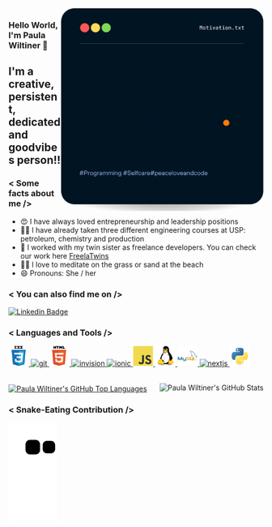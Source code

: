 <img align="right" alt="motivation.txt" src="https://github.com/PaulaWiltiner/PaulaWiltiner/blob/main/repeat.gif?raw=true" width="400" height="400" />

### Hello World, I'm Paula Wiltiner 👋

## I'm a creative, persistent, dedicated and goodvibes person!!

### < Some facts about me />

- :heart_eyes:  I have always loved entrepreneurship and leadership positions
- :student:  I have already taken three different engineering courses at USP: petroleum, chemistry and production
-	:two_women_holding_hands:  I worked with my twin sister as freelance developers. You can check our work here [FreelaTwins]
- :lotus_position_woman:  I love to meditate on the grass or sand at the beach 
- 😄  Pronouns: She / her


###  < You can also find me on />
[![Linkedin Badge](https://img.shields.io/badge/-LinkedIn-blue?style=flat-square&logo=Linkedin&logoColor=white&link=https://www.linkedin.com/in/paula-wiltiner-santana-2a056719a/)](https://www.linkedin.com/in/paula-wiltiner-santana-2a056719a/)


###  < Languages and Tools />

<p align="left"> <a href="https://www.w3schools.com/css/" target="_blank" rel="noreferrer"> <img src="https://raw.githubusercontent.com/devicons/devicon/master/icons/css3/css3-original-wordmark.svg" alt="css3" width="40" height="40"/> </a> <a href="https://git-scm.com/" target="_blank" rel="noreferrer"> <img src="https://www.vectorlogo.zone/logos/git-scm/git-scm-icon.svg" alt="git" width="40" height="40"/> </a> <a href="https://www.w3.org/html/" target="_blank" rel="noreferrer"> <img src="https://raw.githubusercontent.com/devicons/devicon/master/icons/html5/html5-original-wordmark.svg" alt="html5" width="40" height="40"/> </a> <a href="https://www.invisionapp.com/" target="_blank" rel="noreferrer"> <img src="https://www.vectorlogo.zone/logos/invisionapp/invisionapp-icon.svg" alt="invision" width="40" height="40"/> </a> <a href="https://ionicframework.com" target="_blank" rel="noreferrer"> <img src="https://upload.wikimedia.org/wikipedia/commons/d/d1/Ionic_Logo.svg" alt="ionic" width="40" height="40"/> </a> <a href="https://developer.mozilla.org/en-US/docs/Web/JavaScript" target="_blank" rel="noreferrer"> <img src="https://raw.githubusercontent.com/devicons/devicon/master/icons/javascript/javascript-original.svg" alt="javascript" width="40" height="40"/> </a> <a href="https://www.linux.org/" target="_blank" rel="noreferrer"> <img src="https://raw.githubusercontent.com/devicons/devicon/master/icons/linux/linux-original.svg" alt="linux" width="40" height="40"/> </a> <a href="https://www.mysql.com/" target="_blank" rel="noreferrer"> <img src="https://raw.githubusercontent.com/devicons/devicon/master/icons/mysql/mysql-original-wordmark.svg" alt="mysql" width="40" height="40"/> </a> <a href="https://nextjs.org/" target="_blank" rel="noreferrer"> <img src="https://cdn.worldvectorlogo.com/logos/nextjs-2.svg" alt="nextjs" width="40" height="40"/> </a> <a href="https://www.python.org" target="_blank" rel="noreferrer"> <img src="https://raw.githubusercontent.com/devicons/devicon/master/icons/python/python-original.svg" alt="python" width="40" height="40"/> </a> </p>


<br />
<div>
  <a href="https://github.com/anuraghazra/github-readme-stats">
    
  <img align="center"  alt="Paula Wiltiner's GitHub Top Languages" src="https://github-readme-stats.vercel.app/api/top-langs/?username=paulawiltiner&theme=react" height="200" />

  </a>
  <a href="https://github.com/anuraghazra/convoychat">
    <img align="right" alt="Paula Wiltiner's GitHub Stats" src="https://github-readme-stats.vercel.app/api?username=paulawiltiner&show_icons=true&hide_border=true&theme=react" height="200"/>
  </a>
</div>

###  < Snake-Eating Contribution />
<p><img align="center" src="https://github.com/paulawiltiner/paulawiltiner/blob/output/github-contribution-grid-snake.svg" alt="paulawiltiner" /></p>

[FreelaTwins]:https://github.com/FreelaTwins
